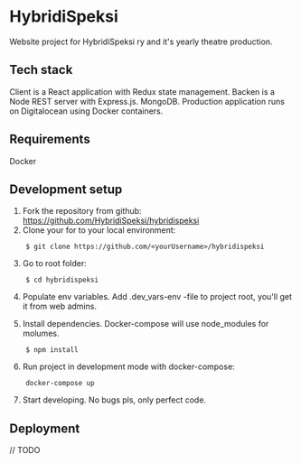 # HybridiSpeksi

Website project for HybridiSpeksi ry and it's yearly theatre production.

## Tech stack

Client is a React application with Redux state management. Backen is a Node REST server with Express.js. MongoDB. Production application runs on Digitalocean using Docker containers.

## Requirements
Docker

## Development setup

1. Fork the repository from github: https://github.com/HybridiSpeksi/hybridispeksi
2. Clone your for to your local environment: 
```
    $ git clone https://github.com/<yourUsername>/hybridispeksi
```
3. Go to root folder: 
```
    $ cd hybridispeksi
```
4. Populate env variables. Add .dev_vars-env -file to project root, you'll get it from web admins.

5. Install dependencies. Docker-compose will use node_modules for molumes.
```
    $ npm install
```
6. Run project in development mode with docker-compose:
```
    docker-compose up
```
7. Start developing. No bugs pls, only perfect code.

## Deployment

// TODO

